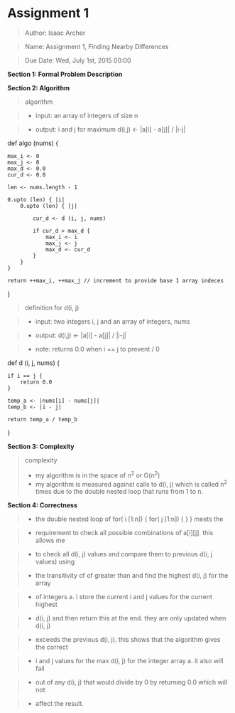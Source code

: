 # **Assignment 1**
> Author: Isaac Archer

> Name: Assignment 1, Finding Nearby Differences

> Due Date: Wed, July 1st, 2015 00:00


**Section 1: Formal Problem Description**



**Section 2: Algorithm**
> algorithm

>- input: an array of integers of size n

>- output: i and j for maximum d(i,j) <- |a[i] - a[j]| / |i-j|

def algo (nums) {

	max_i <- 0
	max_j <- 0
	max_d <- 0.0
	cur_d <- 0.0

	len <- nums.length - 1

	0.upto (len) { |i|
		0.upto (len) { |j|

			cur_d <- d (i, j, nums)

			if cur_d > max_d {
				max_i <- i
				max_j <- j
				max_d <- cur_d
			}
		}
	}

	return ++max_i, ++max_j // increment to provide base 1 array indeces

}

> definition for d(i, j)

>- input: two integers i, j and an array of integers, nums

>- output: d(i,j) <- |a[i] - a[j]| / |i-j|

>- note: returns 0.0 when i == j to prevent / 0

def d (i, j, nums) {

	if i == j {
		return 0.0
	}

	temp_a <- |nums[i] - nums[j]|
	temp_b <- |i - j|

	return temp_a / temp_b

}

**Section 3: Complexity**
> complexity
>- my algorithm is in the space of n<sup>2</sup> or O(n<sup>2</sup>)
>- my algorithm is measured against calls to d(i, j) which is called n<sup>2</sup> times due to the double nested loop that runs from 1 to n.

**Section 4: Correctness**

>- the double nested loop of for( i [1:n]) { for( j [1:n]) { } } meets the

>- requirement to check all possible combinations of a[i][j]. this allows me

>- to check all d(i, j) values and compare them to previous d(i, j values) using

>- the transitivity of of greater than and find the highest d(i, j) for the array

>- of integers a. i store the current i and j values for the current highest

>- d(i, j) and then return this at the end. they are only updated when d(i, j)

>- exceeds the previous d(i, j). this shows that the algorithm gives the correct

>- i and j values for the max d(i, j) for the integer array a. it also will fail

>- out of any d(i, j) that would divide by 0 by returning 0.0 which will not

>- affect the result.